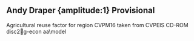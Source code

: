 ## Andy Draper {amplitude:1} Provisional
Agricultural reuse factor for region CVPM16 taken from CVPEIS CD-ROM disc2g-econ
aa\model